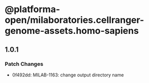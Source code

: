 # @platforma-open/milaboratories.cellranger-genome-assets.homo-sapiens

## 1.0.1

### Patch Changes

- 0f492dd: MILAB-1163: change output directory name
